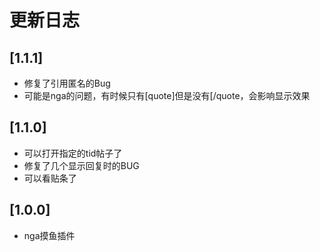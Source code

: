 # 更新日志

## [1.1.1]

- 修复了引用匿名的Bug
- 可能是nga的问题，有时候只有[quote]但是没有[/quote，会影响显示效果

## [1.1.0]

- 可以打开指定的tid帖子了
- 修复了几个显示回复时的BUG
- 可以看贴条了

## [1.0.0]

- nga摸鱼插件